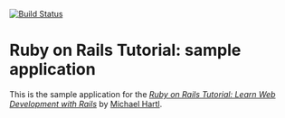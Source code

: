 [![Build Status](https://snap-ci.com/gprestes/sample_app/branch/master/build_image)](https://snap-ci.com/gprestes/sample_app/branch/master)

# Ruby on Rails Tutorial: sample application
This is the sample application for the
[*Ruby on Rails Tutorial:
Learn Web Development with Rails*](http://www.railstutorial.org/)
by [Michael Hartl](http://www.michaelhartl.com/).

